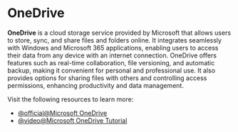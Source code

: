 # OneDrive

**OneDrive** is a cloud storage service provided by Microsoft that allows users to store, sync, and share files and folders online. It integrates seamlessly with Windows and Microsoft 365 applications, enabling users to access their data from any device with an internet connection. OneDrive offers features such as real-time collaboration, file versioning, and automatic backup, making it convenient for personal and professional use. It also provides options for sharing files with others and controlling access permissions, enhancing productivity and data management.

Visit the following resources to learn more:

- [@official@Microsoft OneDrive](https://onedrive.live.com)
- [@video@Microsoft OneDrive Tutorial](https://www.youtube.com/watch?v=qgw01w0iYjA)